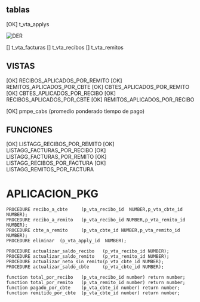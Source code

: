 ## tablas
[OK] t_vta_applys 

![DER](der_aplicacion.pdf.png)

[] t_vta_facturas
[] t_vta_recibos
[] t_vta_remitos

## VISTAS
[OK] RECIBOS_APLICADOS_POR_REMITO
[OK] REMITOS_APLICADOS_POR_CBTE
[OK] CBTES_APLICADOS_POR_REMITO
[OK] CBTES_APLICADOS_POR_RECIBO
[OK] RECIBOS_APLICADOS_POR_CBTE
[OK] REMITOS_APLICADOS_POR_RECIBO

[OK] pmpe_cabs  (promedio ponderado tiempo de pago)

## FUNCIONES
[OK] LISTAGG_RECIBOS_POR_REMITO
[OK] LISTAGG_FACTURAS_POR_RECIBO
[OK] LISTAGG_FACTURAS_POR_REMITO
[OK] LISTAGG_RECIBOS_POR_FACTURA
[OK] LISTAGG_REMITOS_POR_FACTURA

# APLICACION_PKG
    PROCEDURE recibo_a_cbte     (p_vta_recibo_id  NUMBER,p_vta_cbte_id NUMBER);
    PROCEDURE recibo_a_remito   (p_vta_recibo_id NUMBER,p_vta_remito_id NUMBER);
    PROCEDURE cbte_a_remito     (p_vta_cbte_id NUMBER,p_vta_remito_id NUMBER);
    PROCEDURE eliminar  (p_vta_apply_id  NUMBER);

    PROCEDURE actualizar_saldo_recibo   (p_vta_recibo_id NUMBER);
    PROCEDURE actualizar_saldo_remito   (p_vta_remito_id NUMBER);
    PROCEDURE actualizar_neto_sin_remito(p_vta_cbte_id NUMBER);
    PROCEDURE actualizar_saldo_cbte     (p_vta_cbte_id NUMBER);
       
    function total_por_recibo   (p_vta_recibo_id number) return number;
    function total_por_remito   (p_vta_remito_id number) return number;
    function pagado_por_cbte    (p_vta_cbte_id number) return number;
    function remitido_por_cbte  (p_vta_cbte_id number) return number;